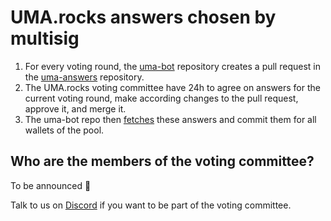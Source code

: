 # UMA.rocks answers chosen by multisig

1. For every voting round, the [uma-bot](https://github.com/lancelot-c/uma-bot) repository creates a pull request in the [uma-answers](https://github.com/lancelot-c/uma-answers) repository.
2. The UMA.rocks voting committee have 24h to agree on answers for the current voting round, make according changes to the pull request, approve it, and merge it.
3. The uma-bot repo then [fetches](https://github.com/lancelot-c/uma-bot/blob/c9054c6f5b4df1116093a3ecd104dbfe77a66aa8/smart-contract-calls/common.ts#L706) these answers and commit them for all wallets of the pool.

## Who are the members of the voting committee?

To be announced 🤫

Talk to us on [Discord](https://discord.gg/nqxpBsv26A) if you want to be part of the voting committee.

